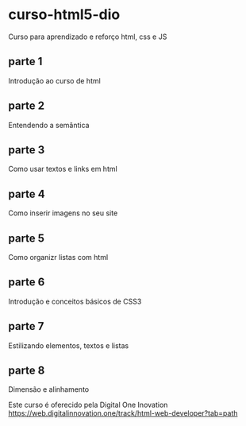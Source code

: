 # curso-html5-dio
Curso para aprendizado e reforço html, css e JS


## parte 1
Introdução ao curso de html

## parte 2
Entendendo a semântica

## parte 3
Como usar textos e links em html

## parte 4
Como inserir imagens no seu site

## parte 5
Como organizr listas com html

## parte 6
Introdução e conceitos básicos de CSS3

## parte 7
Estilizando elementos, textos e listas

## parte 8
Dimensão e alinhamento



Este curso é oferecido pela Digital One Inovation 
https://web.digitalinnovation.one/track/html-web-developer?tab=path

